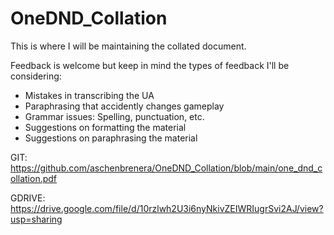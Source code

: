 # OneDND_Collation
This is where I will be maintaining the collated document.

Feedback is welcome but keep in mind the types of feedback I'll be considering:

- Mistakes in transcribing the UA
- Paraphrasing that accidently changes gameplay
- Grammar issues: Spelling, punctuation, etc.
- Suggestions on formatting the material
- Suggestions on paraphrasing the material



GIT:    https://github.com/aschenbrenera/OneDND_Collation/blob/main/one_dnd_collation.pdf

GDRIVE: https://drive.google.com/file/d/10rzlwh2U3i6nyNkivZEIWRIugrSvi2AJ/view?usp=sharing
